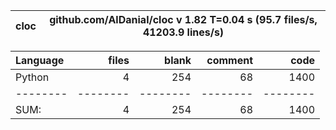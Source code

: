 cloc|github.com/AlDanial/cloc v 1.82  T=0.04 s (95.7 files/s, 41203.9 lines/s)
--- | ---

Language|files|blank|comment|code
:-------|-------:|-------:|-------:|-------:
Python|4|254|68|1400
--------|--------|--------|--------|--------
SUM:|4|254|68|1400
